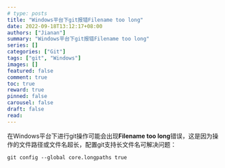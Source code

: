 ```yaml
---
# type: posts 
title: "Windows平台下git报错Filename too long"
date: 2022-09-18T13:12:17+08:00
authors: ["Jianan"]
summary: "Windows平台下git报错Filename too long"
series: []
categories: ["Git"]
tags: ["git", "Windows"]
images: []
featured: false
comment: true
toc: true
reward: true
pinned: false
carousel: false
draft: false
read: 
---
```


在Windows平台下进行git操作可能会出现**Filename too long**错误，这是因为操作的文件路径或文件名超长，配置git支持长文件名可解决问题：
```shell
git config --global core.longpaths true
```
